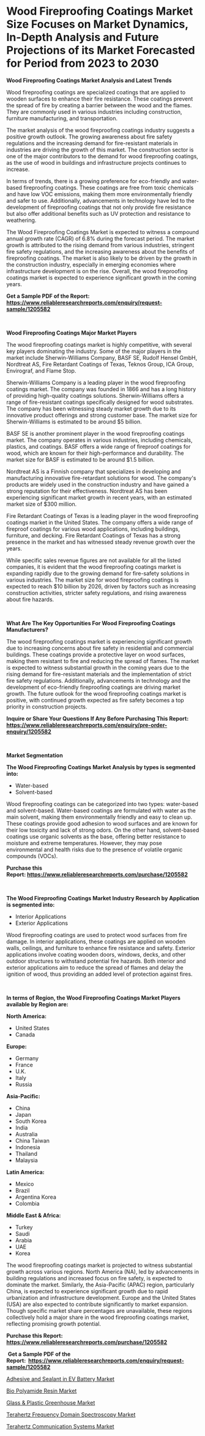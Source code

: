 <p><h1>Wood Fireproofing Coatings Market Size Focuses on Market Dynamics, In-Depth Analysis and Future Projections of its Market Forecasted for Period from 2023 to 2030</h1></p><p><strong>Wood Fireproofing Coatings Market Analysis and Latest Trends</strong></p>
<p><p>Wood fireproofing coatings are specialized coatings that are applied to wooden surfaces to enhance their fire resistance. These coatings prevent the spread of fire by creating a barrier between the wood and the flames. They are commonly used in various industries including construction, furniture manufacturing, and transportation.</p><p>The market analysis of the wood fireproofing coatings industry suggests a positive growth outlook. The growing awareness about fire safety regulations and the increasing demand for fire-resistant materials in industries are driving the growth of this market. The construction sector is one of the major contributors to the demand for wood fireproofing coatings, as the use of wood in buildings and infrastructure projects continues to increase.</p><p>In terms of trends, there is a growing preference for eco-friendly and water-based fireproofing coatings. These coatings are free from toxic chemicals and have low VOC emissions, making them more environmentally friendly and safer to use. Additionally, advancements in technology have led to the development of fireproofing coatings that not only provide fire resistance but also offer additional benefits such as UV protection and resistance to weathering.</p><p>The Wood Fireproofing Coatings Market is expected to witness a compound annual growth rate (CAGR) of 6.8% during the forecast period. The market growth is attributed to the rising demand from various industries, stringent fire safety regulations, and the increasing awareness about the benefits of fireproofing coatings. The market is also likely to be driven by the growth in the construction industry, especially in emerging economies where infrastructure development is on the rise. Overall, the wood fireproofing coatings market is expected to experience significant growth in the coming years.</p></p>
<p><strong>Get a Sample PDF of the Report:&nbsp; <a href="https://www.reliableresearchreports.com/enquiry/request-sample/1205582">https://www.reliableresearchreports.com/enquiry/request-sample/1205582</a></strong></p>
<p>&nbsp;</p>
<p><strong>Wood Fireproofing Coatings Major Market Players</strong></p>
<p><p>The wood fireproofing coatings market is highly competitive, with several key players dominating the industry. Some of the major players in the market include Sherwin-Williams Company, BASF SE, Rudolf Hensel GmbH, Nordtreat AS, Fire Retardant Coatings of Texas, Teknos Group, ICA Group, Envirograf, and Flame Stop.</p><p>Sherwin-Williams Company is a leading player in the wood fireproofing coatings market. The company was founded in 1866 and has a long history of providing high-quality coatings solutions. Sherwin-Williams offers a range of fire-resistant coatings specifically designed for wood substrates. The company has been witnessing steady market growth due to its innovative product offerings and strong customer base. The market size for Sherwin-Williams is estimated to be around $5 billion.</p><p>BASF SE is another prominent player in the wood fireproofing coatings market. The company operates in various industries, including chemicals, plastics, and coatings. BASF offers a wide range of fireproof coatings for wood, which are known for their high-performance and durability. The market size for BASF is estimated to be around $1.5 billion.</p><p>Nordtreat AS is a Finnish company that specializes in developing and manufacturing innovative fire-retardant solutions for wood. The company's products are widely used in the construction industry and have gained a strong reputation for their effectiveness. Nordtreat AS has been experiencing significant market growth in recent years, with an estimated market size of $300 million.</p><p>Fire Retardant Coatings of Texas is a leading player in the wood fireproofing coatings market in the United States. The company offers a wide range of fireproof coatings for various wood applications, including buildings, furniture, and decking. Fire Retardant Coatings of Texas has a strong presence in the market and has witnessed steady revenue growth over the years.</p><p>While specific sales revenue figures are not available for all the listed companies, it is evident that the wood fireproofing coatings market is expanding rapidly due to the growing demand for fire-safety solutions in various industries. The market size for wood fireproofing coatings is expected to reach $10 billion by 2026, driven by factors such as increasing construction activities, stricter safety regulations, and rising awareness about fire hazards.</p></p>
<p>&nbsp;</p>
<p><strong>What Are The Key Opportunities For Wood Fireproofing Coatings Manufacturers?</strong></p>
<p><p>The wood fireproofing coatings market is experiencing significant growth due to increasing concerns about fire safety in residential and commercial buildings. These coatings provide a protective layer on wood surfaces, making them resistant to fire and reducing the spread of flames. The market is expected to witness substantial growth in the coming years due to the rising demand for fire-resistant materials and the implementation of strict fire safety regulations. Additionally, advancements in technology and the development of eco-friendly fireproofing coatings are driving market growth. The future outlook for the wood fireproofing coatings market is positive, with continued growth expected as fire safety becomes a top priority in construction projects.</p></p>
<p><strong>Inquire or Share Your Questions If Any Before Purchasing This Report: <a href="https://www.reliableresearchreports.com/enquiry/pre-order-enquiry/1205582">https://www.reliableresearchreports.com/enquiry/pre-order-enquiry/1205582</a></strong></p>
<p>&nbsp;</p>
<p><strong>Market Segmentation</strong></p>
<p><strong>The Wood Fireproofing Coatings Market Analysis by types is segmented into:</strong></p>
<p><ul><li>Water-based</li><li>Solvent-based</li></ul></p>
<p><p>Wood fireproofing coatings can be categorized into two types: water-based and solvent-based. Water-based coatings are formulated with water as the main solvent, making them environmentally friendly and easy to clean up. These coatings provide good adhesion to wood surfaces and are known for their low toxicity and lack of strong odors. On the other hand, solvent-based coatings use organic solvents as the base, offering better resistance to moisture and extreme temperatures. However, they may pose environmental and health risks due to the presence of volatile organic compounds (VOCs).</p></p>
<p><strong>Purchase this Report:&nbsp;<a href="https://www.reliableresearchreports.com/purchase/1205582">https://www.reliableresearchreports.com/purchase/1205582</a></strong></p>
<p>&nbsp;</p>
<p><strong>The Wood Fireproofing Coatings Market Industry Research by Application is segmented into:</strong></p>
<p><ul><li>Interior Applications</li><li>Exterior Applications</li></ul></p>
<p><p>Wood fireproofing coatings are used to protect wood surfaces from fire damage. In interior applications, these coatings are applied on wooden walls, ceilings, and furniture to enhance fire resistance and safety. Exterior applications involve coating wooden doors, windows, decks, and other outdoor structures to withstand potential fire hazards. Both interior and exterior applications aim to reduce the spread of flames and delay the ignition of wood, thus providing an added level of protection against fires.</p></p>
<p>&nbsp;</p>
<p><strong>In terms of Region, the Wood Fireproofing Coatings Market Players available by Region are:</strong></p>
<p>
    <p> <strong> North America: </strong>
        <ul>
            <li>United States</li>
            <li>Canada</li>
        </ul>
        </p> 
    <p> <strong> Europe: </strong>
        <ul>
            <li>Germany</li>
            <li>France</li>
            <li>U.K.</li>
            <li>Italy</li>
            <li>Russia</li>
        </ul>
        </p> 
    <p> <strong> Asia-Pacific: </strong>
        <ul>
            <li>China</li>
            <li>Japan</li>
            <li>South Korea</li>
            <li>India</li>
            <li>Australia</li>
            <li>China Taiwan</li>
            <li>Indonesia</li>
            <li>Thailand</li>
            <li>Malaysia</li>
        </ul>
        </p> 
    <p> <strong> Latin America: </strong>
        <ul>
            <li>Mexico</li>
            <li>Brazil</li>
            <li>Argentina Korea</li>
            <li>Colombia</li>
        </ul>
        </p> 
    <p> <strong> Middle East & Africa: </strong>
        <ul>
            <li>Turkey</li>
            <li>Saudi</li>
            <li>Arabia</li>
            <li>UAE</li>
            <li>Korea</li>
        </ul>
    </p>
    </p>
<p><p>The wood fireproofing coatings market is projected to witness substantial growth across various regions. North America (NA), led by advancements in building regulations and increased focus on fire safety, is expected to dominate the market. Similarly, the Asia-Pacific (APAC) region, particularly China, is expected to experience significant growth due to rapid urbanization and infrastructure development. Europe and the United States (USA) are also expected to contribute significantly to market expansion. Though specific market share percentages are unavailable, these regions collectively hold a major share in the wood fireproofing coatings market, reflecting promising growth potential.</p></p>
<p><strong>Purchase this Report: <a href="https://www.reliableresearchreports.com/purchase/1205582">https://www.reliableresearchreports.com/purchase/1205582</a></strong></p>
<p>&nbsp;<strong>Get a Sample PDF of the Report:&nbsp;&nbsp;<a href="https://www.reliableresearchreports.com/enquiry/request-sample/1205582">https://www.reliableresearchreports.com/enquiry/request-sample/1205582</a></strong></p>
<p><strong></strong></p>
<p><p><a href="https://github.com/rahu1501/Market-Research-Report-List-1/blob/main/adhesive-and-sealant-in-ev-battery-market.md">Adhesive and Sealant in EV Battery Market</a></p><p><a href="https://medium.com/@loyceharber/bio-polyamide-resin-market-size-cagr-trends-2024-2030-03c39821b31a">Bio Polyamide Resin Market</a></p><p><a href="https://github.com/rahu1503/Market-Research-Report-List-1/blob/main/glass-plastic-greenhouse-market.md">Glass & Plastic Greenhouse Market</a></p><p><a href="https://www.linkedin.com/pulse/terahertz-frequency-domain-spectroscopy-market-size-share-amp/">Terahertz Frequency Domain Spectroscopy Market</a></p><p><a href="https://www.linkedin.com/pulse/terahertz-communication-systems-market-challenges-opportunities/">Terahertz Communication Systems Market</a></p></p>